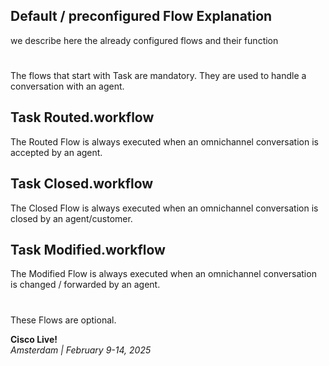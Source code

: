 ## Default / preconfigured Flow Explanation

we describe here the already configured flows and their function

#
The flows that start with Task are mandatory. They are used to handle a conversation with an agent.

## Task Routed.workflow

The Routed Flow is always executed when an omnichannel conversation is accepted by an agent.
  
## Task Closed.workflow

The Closed Flow is always executed when an omnichannel conversation is closed by an agent/customer.
  
## Task Modified.workflow

  The Modified Flow is always executed when an omnichannel conversation is changed / forwarded by an agent.
#
These Flows are optional.




**Cisco Live!**\
_Amsterdam | February 9-14, 2025_

